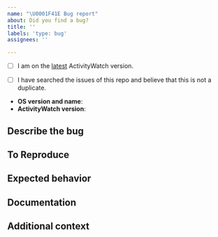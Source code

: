 ```yaml
---
name: "\U0001F41E Bug report"
about: Did you find a bug?
title: ''
labels: 'type: bug'
assignees: ''

---
```


<!--
  Hi there! Thank you for discovering and submitting an issue.

  Before you submit this; let's make sure of a few things.
  Please make sure the following boxes are ticked if they are correct.
  If not, please try and fulfill these first.
-->

<!-- Checked checkbox should look like this: [x] -->
 - [ ] I am on the [latest](https://github.com/vinothkumart/activitywatch/releases/latest) ActivityWatch version.
 - [ ] I have searched the issues of this repo and believe that this is not a duplicate.


<!--
  Once those are done, if you're able to fill in the following list with your information,
  it'd be very helpful to whoever handles the issue.
-->

- **OS version and name**: <!-- Replace with version + name -->
- **ActivityWatch version**: <!-- Replace with version -->

## Describe the bug
<!-- A clear and concise description of what the bug is. -->

## To Reproduce
<!--
  Steps to reproduce the behavior:
    1. Go to '...'
    2. Click on '....'
    3. Scroll down to '....'
    4. See error
-->

## Expected behavior
<!-- A clear and concise description of what you expected to happen. -->

## Documentation
<!--
  If applicable, add screenshots or logs to help explain your problem.

  Logs can be found in different places depending on platform:
   - Windows: `C:\Users\<USER>\AppData\Local\ActivityWatch\Logs`
   - macOS: `/Users/<USER>/Library/Logs/activitywatch`
   - Linux: `/home/<USER>/.cache/activitywatch/log`
  They can be opened with any plain text editor.
-->

## Additional context
<!-- Add any other context about the problem here. -->
